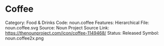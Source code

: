 # Coffee

Category: Food & Drinks
Code: noun.coffee
Features: Hierarchical
File: noun.coffee.svg
Source: Noun Project
Source Link: https://thenounproject.com/icon/coffee-1149468/
Status: Released
Symbol: noun.coffee2x.png